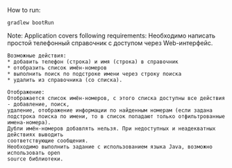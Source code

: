 How to run:

    gradlew bootRun

Note:
Application covers following requirements:
    Необходимо написать простой телефонный справочник с доступом через Web-интерфейс.

    Возможные действия:
    * добавить телефон (строка) и имя (строка) в справочник
    * отобразить список имён-номеров
    * выполнить поиск по подстроке имени через строку поиска
    * удалить из справочника (со списка).

    Отображение:
    Отображается список имён-номеров, с этого списка доступны все действия - добавление, поиск,
    удаление, отображение информации по найденным номерам (если задана
    подстрока поиска по имени, то в список попадают только отфильтрованные имена-номера).
    Дубли имён-номеров добавлять нельзя. При недоступных и неадекватных действиях выводить
    соответствующие сообщения.
    Необходимо выполнить задание с использованием языка Java, возможно использовать open
    source библиотеки.
